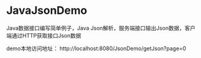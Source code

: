 # JavaJsonDemo
Java数据接口编写简单例子，Java Json解析，服务端接口输出Json数据，客户端通过HTTP获取接口Json数据

demo本地访问地址：
http://localhost:8080/JsonDemo/getJson?page=0
